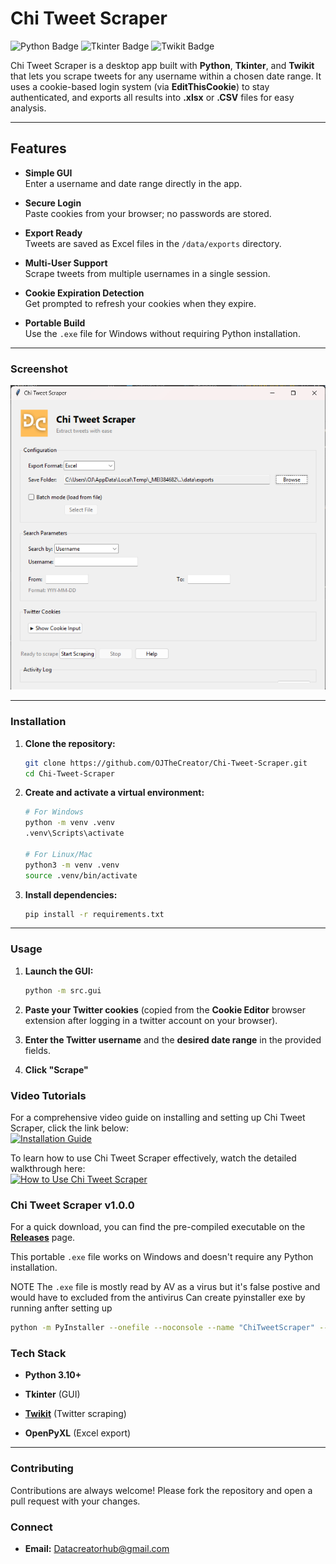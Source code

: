 # Chi Tweet Scraper

![Python Badge](https://img.shields.io/badge/Python-3.10+-blue?style=for-the-badge&logo=python)
![Tkinter Badge](https://img.shields.io/badge/Tkinter-GUI-orange?style=for-the-badge)
![Twikit Badge](https://img.shields.io/badge/Twikit-Scraper-green?style=for-the-badge)


Chi Tweet Scraper is a desktop app built with **Python**, **Tkinter**, and **Twikit** that lets you scrape tweets for any username within a chosen date range. It uses a cookie-based login system (via **EditThisCookie**) to stay authenticated, and exports all results into **.xlsx** or **.CSV** files for easy analysis.

---

## Features

- **Simple GUI**  
    Enter a username and date range directly in the app.  

- **Secure Login**  
    Paste cookies from your browser; no passwords are stored.  

- **Export Ready**  
    Tweets are saved as Excel files in the `/data/exports` directory.  

- **Multi-User Support**  
    Scrape tweets from multiple usernames in a single session.  

- **Cookie Expiration Detection**  
    Get prompted to refresh your cookies when they expire.  

- **Portable Build**  
    Use the `.exe` file for Windows without requiring Python installation.  

---

### Screenshot

![alt text](assets/chitweetscraper.png)

---

### Installation

1. **Clone the repository:**

    ```bash
    git clone https://github.com/OJTheCreator/Chi-Tweet-Scraper.git
    cd Chi-Tweet-Scraper
    ```

2. **Create and activate a virtual environment:**

    ```bash
    # For Windows
    python -m venv .venv
    .venv\Scripts\activate

    # For Linux/Mac
    python3 -m venv .venv
    source .venv/bin/activate
    ```

3. **Install dependencies:**

    ```bash
    pip install -r requirements.txt
    ```

---

### Usage

1. **Launch the GUI:**

    ```bash
    python -m src.gui
    ```

2. **Paste your Twitter cookies** (copied from the **Cookie Editor** browser extension after logging in a twitter account on your browser).

3. **Enter the Twitter username** and the **desired date range** in the provided fields.

4. **Click "Scrape"**

### Video Tutorials

For a comprehensive video guide on installing and setting up Chi Tweet Scraper, click the link below:  
[![Installation Guide](https://img.shields.io/badge/YouTube-Installation%20Guide-red?style=for-the-badge&logo=youtube)](https://youtu.be/RKX2sgQVgBg)

To learn how to use Chi Tweet Scraper effectively, watch the detailed walkthrough here:  
[![How to Use Chi Tweet Scraper](https://img.shields.io/badge/YouTube-How%20to%20Use-blue?style=for-the-badge&logo=youtube)](https://youtu.be/AbdpX6QZLm4)

### Chi Tweet Scraper v1.0.0

For a quick download, you can find the pre-compiled executable on the **[Releases](https://github.com/OJTheCreator/Chi-Tweet-Scraper/releases/tag/v1.0.0)** page.

This portable `.exe` file works on Windows and doesn't require any Python installation.

NOTE The `.exe` file is mostly read by AV as a virus but it's false postive and would have to excluded from the antivirus
Can create pyinstaller exe by running anfter setting up

```bash
python -m PyInstaller --onefile --noconsole --name "ChiTweetScraper" --icon="C:\Projects\DATA_SCIENCE\Tweet_Scraper_app\assets\logo.ico" --add-data "assets/logo.png;assets" src/gui.py
```

### Tech Stack

- **Python 3.10+**

- **Tkinter** (GUI)
- **[Twikit](https://github.com/d60/twikit)** (Twitter scraping)

- **OpenPyXL** (Excel export)

---

### Contributing

Contributions are always welcome! Please fork the repository and open a pull request with your changes.

### Connect

- **Email:** <Datacreatorhub@gmail.com>
